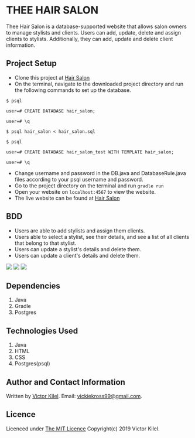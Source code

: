 # THEE HAIR SALON
Thee Hair Salon is a database-supported website that allows salon owners to manage stylists and clients. Users can add, update, delete and assign clients to stylists. Additionally, they can add, update and delete client information.

## Project Setup
* Clone this project at [Hair Salon](https://github.com/koros99/HairSalon)
* On the terminal, navigate to the downloaded project directory and run the following commands to set up the database.
```
$ psql

user=# CREATE DATABASE hair_salon;

user=# \q

$ psql hair_salon < hair_salon.sql 

$ psql

user=# CREATE DATABASE hair_salon_test WITH TEMPLATE hair_salon;

user=# \q

```
* Change username and password in the DB.java and DatabaseRule.java files according to your psql username and password.
* Go to the project directory on the terminal and run `gradle run` 
* Open your website on `localhost:4567` to view the website.
* The live website can be found at [Hair Salon](https://theehairsalon.herokuapp.com/)

## BDD
* Users are able to add stylists and assign them clients.
* Users able to select a stylist, see their details, and see a list of all clients that belong to that stylist.
* Users can update a stylist's details and delete them.
* Users can update a client's details and delete them.


<img src="https://i.ibb.co/KLgxPXy/s1.png">
<img src="https://i.ibb.co/HYX59Nf/s2.png">
<img src="https://i.ibb.co/qxBFJRg/s3.png">

## Dependencies
1. Java
2. Gradle
3. Postgres

## Technologies Used
1. Java
2. HTML
3. CSS
4. Postgres(psql)

## Author and Contact Information
Written by [Victor Kilel](https://github.com/koros99). Email: vickiekross99@gmail.com.

## Licence
Licenced under [The MIT Licence](https://github.com/angular/angular.js/blob/master/LICENSE) Copyright(c) 2019 Victor Kilel.
